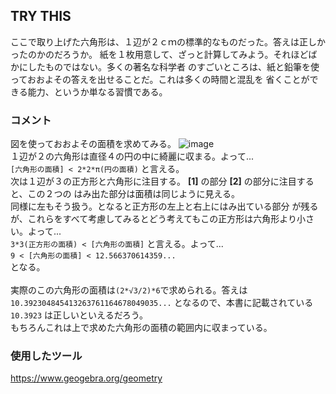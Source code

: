 ## TRY THIS
ここで取り上げた六角形は、１辺が２ｃｍの標準的なものだった。答えは正しかったのかのだろうか。
紙を１枚用意して、ざっと計算してみよう。それほどばかにしたものではない。多くの著名な科学者
のすごいところは、紙と鉛筆を使っておおよその答えを出せることだ。これは多くの時間と混乱を
省くことができる能力、というか単なる習慣である。

### コメント
図を使っておおよその面積を求めてみる。
![image](https://user-images.githubusercontent.com/61770052/134688492-a3c7e8e0-fe0d-47f3-b7a2-b82cac57a1d3.png)<br>
１辺が２の六角形は直径４の円の中に綺麗に収まる。よって...<br>
`[六角形の面積] < 2*2*π(円の面積)`
と言える。<br>
次は１辺が３の正方形と六角形に注目する。 __[1]__ の部分 __[2]__ の部分に注目すると、この２つの はみ出た部分は面積は同じように見える。<br>
同様に左もそう扱う。となると正方形の左上と右上にはみ出ている部分
が残るが、これらをすべて考慮してみるとどう考えてもこの正方形は六角形より小さい。よって...<br>
`3*3(正方形の面積) < [六角形の面積]`
と言える。よって...<br>
`9 < [六角形の面積] < 12.566370614359...`<br>
となる。<br><br>
実際のこの六角形の面積は`(2*√3/2)*6`で求められる。答えは `10.392304845413263761164678049035...`
となるので、本書に記載されている `10.3923` は正しいといえるだろう。<br>
もちろんこれは上で求めた六角形の面積の範囲内に収まっている。
### 使用したツール
https://www.geogebra.org/geometry
